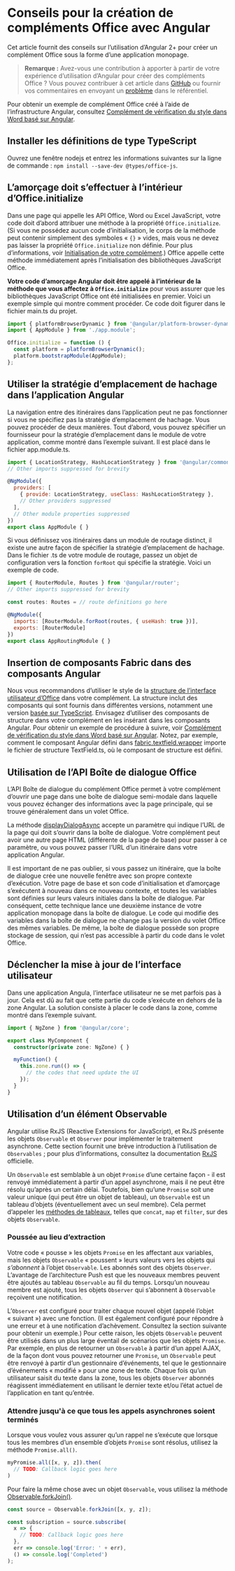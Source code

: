 # <a name="tips-for-creating-office-add-ins-with-angular"></a>Conseils pour la création de compléments Office avec Angular

Cet article fournit des conseils sur l’utilisation d’Angular 2+ pour créer un complément Office sous la forme d’une application monopage.

>**Remarque :** Avez-vous une contribution à apporter à partir de votre expérience d’utilisation d’Angular pour créer des compléments Office ? Vous pouvez contribuer à cet article dans [GitHub](https://github.com/OfficeDev/office-js-docs) ou fournir vos commentaires en envoyant un [problème](https://github.com/OfficeDev/office-js-docs/issues) dans le référentiel. 

Pour obtenir un exemple de complément Office créé à l’aide de l’infrastructure Angular, consultez [Complément de vérification du style dans Word basé sur Angular](https://github.com/OfficeDev/Word-Add-in-Angular2-StyleChecker).

## <a name="install-the-typescript-type-definitions"></a>Installer les définitions de type TypeScript
Ouvrez une fenêtre nodejs et entrez les informations suivantes sur la ligne de commande : `npm install --save-dev @types/office-js`.

## <a name="bootstrapping-must-be-inside-officeinitialize"></a>L’amorçage doit s’effectuer à l’intérieur d’Office.initialize

Dans une page qui appelle les API Office, Word ou Excel JavaScript, votre code doit d’abord attribuer une méthode à la propriété `Office.initialize`. (Si vous ne possédez aucun code d’initialisation, le corps de la méthode peut contenir simplement des symboles « `{}` » vides, mais vous ne devez pas laisser la propriété `Office.initialize` non définie. Pour plus d’informations, voir [Initialisation de votre complément](http://dev.office.com/docs/add-ins/develop/understanding-the-javascript-api-for-office#initializing-your-add-in).) Office appelle cette méthode immédiatement après l’initialisation des bibliothèques JavaScript Office.

**Votre code d’amorçage Angular doit être appelé à l’intérieur de la méthode que vous affectez à `Office.initialize`** pour vous assurer que les bibliothèques JavaScript Office ont été initialisées en premier. Voici un exemple simple qui montre comment procéder. Ce code doit figurer dans le fichier main.ts du projet.

```js
import { platformBrowserDynamic } from '@angular/platform-browser-dynamic';
import { AppModule } from './app.module';

Office.initialize = function () {
  const platform = platformBrowserDynamic();
  platform.bootstrapModule(AppModule);
};
```

## <a name="use-the-hash-location-strategy-in-the-angular-application"></a>Utiliser la stratégie d’emplacement de hachage dans l’application Angular

La navigation entre des itinéraires dans l’application peut ne pas fonctionner si vous ne spécifiez pas la stratégie d’emplacement de hachage. Vous pouvez procéder de deux manières. Tout d’abord, vous pouvez spécifier un fournisseur pour la stratégie d’emplacement dans le module de votre application, comme montré dans l’exemple suivant. Il est placé dans le fichier app.module.ts.

```js
import { LocationStrategy, HashLocationStrategy } from '@angular/common';
// Other imports suppressed for brevity

@NgModule({
  providers: [
    { provide: LocationStrategy, useClass: HashLocationStrategy },
    // Other providers suppressed
  ],
  // Other module properties suppressed
})
export class AppModule { }
``` 

Si vous définissez vos itinéraires dans un module de routage distinct, il existe une autre façon de spécifier la stratégie d’emplacement de hachage. Dans le fichier .ts de votre module de routage, passez un objet de configuration vers la fonction `forRoot` qui spécifie la stratégie. Voici un exemple de code. 

```js
import { RouterModule, Routes } from '@angular/router';
// Other imports suppressed for brevity

const routes: Routes = // route definitions go here

@NgModule({
  imports: [RouterModule.forRoot(routes, { useHash: true })],
  exports: [RouterModule]
})
export class AppRoutingModule { }
```   


## <a name="consider-wrapping-fabric-components-with-angular-components"></a>Insertion de composants Fabric dans des composants Angular

Nous vous recommandons d’utiliser le style de la [structure de l’interface utilisateur d’Office](http://dev.office.com/fabric#/fabric-js) dans votre complément. La structure inclut des composants qui sont fournis dans différentes versions, notamment une version [basée sur TypeScript](https://github.com/OfficeDev/office-ui-fabric-js). Envisagez d’utiliser des composants de structure dans votre complément en les insérant dans les composants Angular. Pour obtenir un exemple de procédure à suivre, voir [Complément de vérification du style dans Word basé sur Angular](https://github.com/OfficeDev/Word-Add-in-Angular2-StyleChecker). Notez, par exemple, comment le composant Angular défini dans [fabric.textfield.wrapper](https://github.com/OfficeDev/Word-Add-in-Angular2-StyleChecker/blob/master/app/shared/office-fabric-component-wrappers/fabric.textfield.wrapper.component.ts) importe le fichier de structure TextField.ts, où le composant de structure est défini. 


## <a name="using-the-office-dialog-api-with-angular"></a>Utilisation de l’API Boîte de dialogue Office

L’API Boîte de dialogue du complément Office permet à votre complément d’ouvrir une page dans une boîte de dialogue semi-modale dans laquelle vous pouvez échanger des informations avec la page principale, qui se trouve généralement dans un volet Office. 

La méthode [displayDialogAsync](http://dev.office.com/reference/add-ins/shared/officeui.displaydialogasync) accepte un paramètre qui indique l’URL de la page qui doit s’ouvrir dans la boîte de dialogue. Votre complément peut avoir une autre page HTML (différente de la page de base) pour passer à ce paramètre, ou vous pouvez passer l’URL d’un itinéraire dans votre application Angular. 

Il est important de ne pas oublier, si vous passez un itinéraire, que la boîte de dialogue crée une nouvelle fenêtre avec son propre contexte d’exécution. Votre page de base et son code d’initialisation et d’amorçage s’exécutent à nouveau dans ce nouveau contexte, et toutes les variables sont définies sur leurs valeurs initiales dans la boîte de dialogue. Par conséquent, cette technique lance une deuxième instance de votre application monopage dans la boîte de dialogue. Le code qui modifie des variables dans la boîte de dialogue ne change pas la version du volet Office des mêmes variables. De même, la boîte de dialogue possède son propre stockage de session, qui n’est pas accessible à partir du code dans le volet Office.  


## <a name="trigger-the-ui-update"></a>Déclencher la mise à jour de l’interface utilisateur

Dans une application Angula, l’interface utilisateur ne se met parfois pas à jour. Cela est dû au fait que cette partie du code s’exécute en dehors de la zone Angular. La solution consiste à placer le code dans la zone, comme montré dans l’exemple suivant.

```ts
import { NgZone } from '@angular/core';

export class MyComponent {
  constructor(private zone: NgZone) { }

  myFunction() {
    this.zone.run(() => {
      // the codes that need update the UI
    });
  }
}
``` 

## <a name="using-observable"></a>Utilisation d’un élément Observable

Angular utilise RxJS (Reactive Extensions for JavaScript), et RxJS présente les objets `Observable` et `Observer` pour implémenter le traitement asynchrone. Cette section fournit une brève introduction à l’utilisation de `Observables` ; pour plus d’informations, consultez la documentation [RxJS](http://reactivex.io/rxjs/) officielle.

Un `Observable` est semblable à un objet `Promise` d’une certaine façon - il est renvoyé immédiatement à partir d’un appel asynchrone, mais il ne peut être résolu qu’après un certain délai. Toutefois, bien qu’une `Promise` soit une valeur unique (qui peut être un objet de tableau), un `Observable` est un tableau d’objets (éventuellement avec un seul membre). Cela permet d’appeler les [méthodes de tableaux](http://www.w3schools.com/jsref/jsref_obj_array.asp), telles que `concat`, `map` et `filter`, sur des objets `Observable`. 

### <a name="pushing-instead-of-pulling"></a>Poussée au lieu d’extraction

Votre code « pousse » les objets `Promise` en les affectant aux variables, mais les objets `Observable` « poussent » leurs valeurs vers les objets qui *s’abonnent* à l’objet `Observable`. Les abonnés sont des objets `Observer`. L’avantage de l’architecture Push est que les nouveaux membres peuvent être ajoutés au tableau `Observable` au fil du temps. Lorsqu’un nouveau membre est ajouté, tous les objets `Observer` qui s’abonnent à `Observable` reçoivent une notification. 

L’`Observer` est configuré pour traiter chaque nouvel objet (appelé l’objet « suivant ») avec une fonction. (Il est également configuré pour répondre à une erreur et à une notification d’achèvement. Consultez la section suivante pour obtenir un exemple.) Pour cette raison, les objets `Observable` peuvent être utilisés dans un plus large éventail de scénarios que les objets `Promise`. Par exemple, en plus de retourner un `Observable` à partir d’un appel AJAX, de la façon dont vous pouvez retourner une `Promise`, un `Observable` peut être renvoyé à partir d’un gestionnaire d’événements, tel que le gestionnaire d’événements « modifié » pour une zone de texte. Chaque fois qu’un utilisateur saisit du texte dans la zone, tous les objets `Observer` abonnés réagissent immédiatement en utilisant le dernier texte et/ou l’état actuel de l’application en tant qu’entrée. 


### <a name="waiting-until-all-asynchronous-calls-have-completed"></a>Attendre jusqu'à ce que tous les appels asynchrones soient terminés

Lorsque vous voulez vous assurer qu’un rappel ne s’exécute que lorsque tous les membres d’un ensemble d’objets `Promise` sont résolus, utilisez la méthode `Promise.all()`.

```js
myPromise.all([x, y, z]).then(
  // TODO: Callback logic goes here
)
``` 

Pour faire la même chose avec un objet `Observable`, vous utilisez la méthode [Observable.forkJoin()](https://github.com/Reactive-Extensions/RxJS/blob/master/doc/api/core/operators/forkjoin.md).  

```js
const source = Observable.forkJoin([x, y, z]);

const subscription = source.subscribe(
  x => {
    // TODO: Callback logic goes here
  },
  err => console.log('Error: ' + err),
  () => console.log('Completed')
);
``` 

